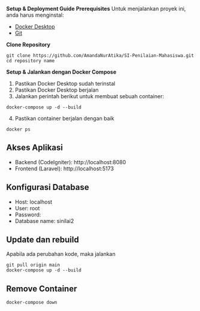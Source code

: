  **Setup & Deployment Guide**
 **Prerequisites**
Untuk menjalankan proyek ini, anda harus menginstal: 
- [Docker Desktop](https://www.docker.com/products/docker-desktop/)  
- [Git](https://git-scm.com/downloads)
  
 **Clone Repository**
```
git clone https://github.com/AmandaNurAtika/SI-Penilaian-Mahasiswa.git cd repository name
```
 **Setup & Jalankan dengan Docker Compose**
1. Pastikan Docker Desktop sudah terinstal
2. Pastikan Docker Desktop berjalan
3. Jalankan perintah berikut untuk membuat sebuah container:
```
docker-compose up -d --build
```
4. Pastikan container berjalan dengan baik
```
docker ps
```
   
## Akses Aplikasi
- Backend (CodeIgniter): http://localhost:8080
- Frontend (Laravel): http://localhost:5173

## Konfigurasi Database
- Host: localhost
- User: root
- Password:
- Database name: sinilai2

## Update dan rebuild 
Apabila ada perubahan kode, maka jalankan
```
git pull origin main
docker-compose up -d --build
```

## Remove Container
```
docker-compose down
```
